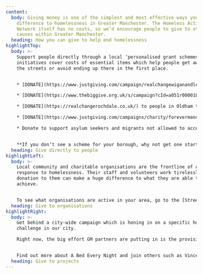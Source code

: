 ```yaml
---
content:
  body: Giving money is one of the simplest and most effective ways you can make a
    difference to homelessness in Greater Manchester. The Homeless Action
    Network itself has no costs, so we’d encourage people to give to other
    causes within Greater Manchester.
  heading: How you can give to help end homelessness
highlightTop:
  body: >-
    Support people directly through a local ‘personalised grant schemes’. These
    initiatives cover costs of essential items which help people get away from
    the streets or avoid ending up there in the first place.


    * [DONATE](https://www.justgiving.com/campaign/realchangewiganandleigh) to people who are homeless or at risk in Wigan & Leigh, through the [Real Change Wigan & Leigh](https://realchangewiganandleigh.co.uk/) campaign

    * [DONATE](https://www.thebiggive.org.uk/s/campaign?cId=a051r00001LjKtPAAV) to people in Rochdale through

    * [DONATE](https://realchangerochdale.co.uk/) to people in Oldham through [Real Change Oldham](https://realchangeoldham.co.uk/)

    * [DONATE](https://www.justgiving.com/campaigns/charity/forevermanchester/bigchangemcr) to people in Manchester through [Big Change Mcr](http://bigchangemcr.co.uk/)

    * Donate to support asylum seekers and migrants not allowed to access state support through the [Migrant Destitution Fund](<https://streetsupport.net/manchester/migrant-destitution-fund/)[Migrant>) [](<https://streetsupport.net/manchester/migrant-destitution-fund/)[Migrant>)


    **If you don’t see a scheme for your borough, why not get one started? A toolkit for setting up ‘Real Change’ developed by partners Riverside Housing Group is from the [Street Support](https://news.streetsupport.net/tag/real-change/) and [Homeless Link](https://www.homeless.org.uk/real-change-toolkit) websites.**
  heading: Give directly to people
highlightLeft:
  body: >-
    Local community and charitable organisations are the frontline of our
    response to homelessness. Their staff and volunteers work tirelessly, and a
    donation to them can make a huge difference to what they are able to
    achieve.


    To see what organisations are active in your area, go to the [Street Support website](https://streetsupport.net).
  heading: Give to organisations
highlightRight:
  body: >-
    Get behind a city-wide campaign which is honing in on a specific homeless
    challenge in our city.

    Right now, the big effort GM partners are putting in is the provision of emergency night shelters as a first step off the streets (and so no one sleeps out in the cold).


    Find out more about A Bed Every Night and join others such as Vincent Kompany and the Mayor of Greater Manchester by donating [here](https://bedeverynight.co.uk/).
  heading: Give to projects
---
```

